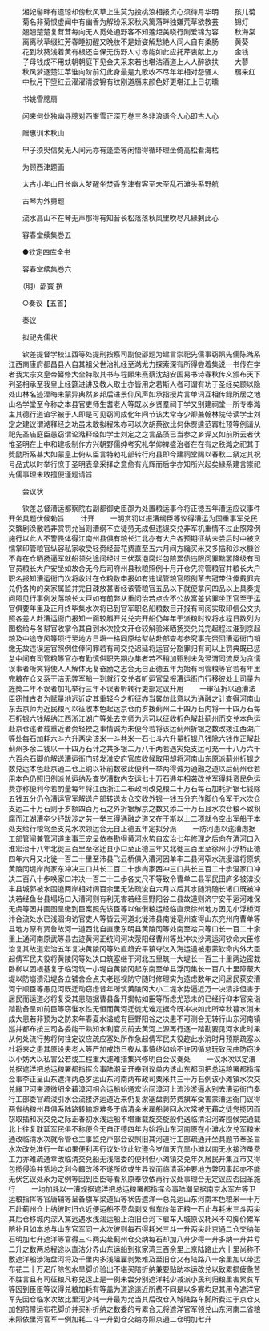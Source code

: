 <!-- { "loadSidebar": true } -->
　　湘妃髻畔有遗琼却傍秋风草上生莫为投桃浪相报贞心须待月华明
　　孩儿菊
　　菊名非菊恨虚闻中有幽香为解纷采采秋风篱落畔独嫌荒草欲教芸
　　锦灯
　　翘翘楚楚复茸茸每向无人觅处通野客不知莲炬美晓行刚爱锦为容
　　秋海棠
　　离离秋草缀红芳春睡初醒又晩妆不是娇姿解愁絶人间人自有柔肠
　　黄葵
　　花到秋葵浅着黄有根还自保无伤野人寸赤能如此应托芹衷献上方
　　金钱
　　子母钱成不用蚨朝朝庭下见金夫采来若也堪沽酒道上人人醉欲扶
　　大蓼
　　秋风梦逐楚江苹谁向阶前幻此身最是九歌收不尽年年相对怨骚人
　　鴈来红
　　中秋月下堕红云濯濯清波锦有纹刚道鴈来颜色好更堪江上日初曛

　　书姚雪牕扇

　　闲来何处独幽寻牕对西峯雪正深万巻三冬非浪语今人心即古人心

　　赠惠训术秋山

　　甲子须臾信矣无人间元亦有蓬壶等闲悟得循环理坐倚高松看海枯

　　为顾西津题画

　　太古小年山日长幽人梦醒坐焚香东津有客至未至乱石滩头系野航

　　古琴为外舅题

　　流水高山不在琴无声那得有知音长松落落秋风里吹尽凡縁剰此心

　　容春堂续集巻五

　　●钦定四库全书

　　容春堂续集巻六

　　（明）邵寳 撰

　　○奏议【五首】

　　奏议

　　拟祀先儒状

　　钦差提督学校江西等处提刑按察司副使邵题为建言崇祀先儒事窃照先儒陈澔系江西南康府都昌县人自其祖父世治礼经至澔尤力探索深有所得尝着集说一书传在学者我太宗文皇帝纂修大全特取其书与程頥朱熹蔡沈胡安国易书诗春秋传义颁布天下列圣相承至我皇上经筵进讲及教人取士亦皆用之若斯人者可谓有功于圣经矣顾以隐处山林名迹湮晦未蒙异典然乡邦后进景仰风声如承指授片言单词互相传録所居之地山名学堂至今称之本县官吏师生耆老人等既以乡贤羣祠于学又别建祠堂一所专奉澔主其德行道谊孚被于人即是可见窃闻成化年间节该太常寺少卿兼翰林院侍读学士刘定之建议谓澔释经之功虽未敢拟程朱亦可以次胡蔡欲比何休贾逵范寗杜预等例请从祀先圣庙庭臣愚窃谓论澔释经如学士刘定之之言品藻已当参之乡评又如前所云者伏惟圣明在上中和建极制作方兴朝野儒绅考究礼学仰禆盛治者在在有之秩澔之祀其于奬励所系甚大如蒙皇上俯从臣言特勑礼部转行府县即今建祠堂赐以春秋二祭定其祝号品式以时举行庶于圣明表章采择之意愈有光辉而后学亦知所兴起矣縁系建言崇祀先儒事理未敢擅便谨题请旨

　　会议状

　　钦差总督漕运都察院右副都御史臣邵为处置粮运事今将正徳五年漕运应议事件开坐具题伏候勑旨
　　计开
　　一明赏罚以振漕纲臣等议得漕运为国重事军兑民交繁剧涣散若非赏罚允当则漕纲不立徒劳无成但违误交兑非军机重情不过止照常例施行以此人不警畏体得江南州县俱有粮长江北亦有大户各预期征纳未尝后时中被贪懦掌印管粮官纵容私家收受轻赍经营花费直至五六月间方纔买米又多插和沙水糠谷不肯在仓晒扬逼军就船领兑途间经过三伏蒸浥腐烂包陪累债违限问罪黜罢降级有司官员粮长大户安坐如故合无今后司府州县秋粮照例十月开仓先将管粮官并粮长大户职名报知漕运衙门次将收过在仓粮数申报如有违误管粮官照例革去冠带住俸戴罪完兑仍各拘的亲家属监并完日疎放甚者经该管粮官五品以下就便拿问四品以上具奏提问照见行事例发落粮长大戸如有前弊从重问治若点佥不公放富差贫罪坐正官至于运官俱要年里及正月终毕集水次将已到官军职名船粮数目开报有司阅实取印信公文执照各差人赴漕运衙门报知一面较斛开兑兑完开船仍每年于派粮时议将水程日数列为图格给与各幇官收掌令其自到水次投文开仓较斛验米晒扬交兑兑完起程过淮到京起粮及中途守风等项行至地方日塡一格同原给幇帖赴部查考参究事完赍回漕运衙门销缴无故违误运官照例住俸问罪若有司交兑迟延将运官分豁罪归有司以上罚典既已惩怠中间有司管粮等官亦有勤慎供职先期办集者若不稍加甄别未免泾渭同流反为贪懦误事者所笑将使人人解体无复奋励之志合无自正徳五年为始有司管粮等官若有年里完粮在仓又系干洁无弊军船一到就行交兑者听运官呈报漕运衙门行移彼处土司量为旌奬二年不误者加礼举行三年不误者听转行吏部定议升用
　　一审征折以通漕法臣窃惟古者为赋量地远近定其重轻今之折征亦当畧仿此意以为通融之计查得河南山东去京师为近民粮可以征收本色起运京仓而岁拨蓟州二十四万石内将一十四万石每石折银六钱解纳江西浙江湖广等处去京师为远可以征收折色解赴蓟州而交兑本色运赴京仓逺者载重近者赍轻揆之事情诚为未便今若将该运蓟州折银之数改拨江西湖广等处每石加耗六斗六升两尖该米一斗共米一石七斗六升量折银八钱除六钱作正解赴蓟州多余二钱以一十四万石计之共多银二万八千两若遇灾免支运可充一十八万六千六百余石脚价解送漕运衙门转发淮安府官库收候取用却将河南山东原派蓟州折银之数兑运本色赴京通二仓上纳以补前数彼此便利一举两得诚为通融之道以后蓟州仓若用本色仍照旧例派兑运纳及查岁漕数内支运七十万石逓年相袭改兑军得耗资民免运费亦称便利今若酌量每年将江西浙江二布政司改兑粮二十万石每石加耗折银七钱除五钱五分仍令漕运官军解送户部转送太仓交收外银一钱五分充作脚价令军于水次仓支运二十万石则于岁额四百万石之外折银解京之数又添二十万石且水次仓粮不致积腐而江湖漕卒少纾跋渉之劳一举三得通融之道又在于斯以上二项就令空出军船于本处支给行粮驾至支兑水次领运合无自正德五年定拟分派
　　一防河患以逺漕虑据工部管闸兼管河道主事王宠呈依奉勘得黄河水势自宏治七年修理之后向在清河口入淮宏治十八年北徙三百里至宿迁县小口至正德三年又北徙三百里至徐州小浮桥正徳四年六月又北徙一百二十里至沛县飞云桥俱入漕河因单丰二县河窄水流漫溢将原筑黄陵冈堤岸尚家东冲决三口共长二百二十歩尚家西冲三口共长三百二十歩温家口冲决二百八十歩唤家口冲决一百二十二歩各丈尺不等致令曹单二县军民田庐多被渰没丰县城郭被水围遶两岸相对阔百余里无法疏浚自六月以后其水随消随长诸口既被冲决若经鱼台县塌场口入漕河则有利无害若经巨野阳谷二县故道则济宁安平运河难保无虞等因并画图呈缴到臣案照先该臣等以催儧粮运经临直隶徐州地方因见小浮桥河汴合流处水已浅涸询访官吏人等皆云河道北徙沛县南徙亳州查得山东兖州府曹单等县地方原有贾鲁故河一道西北自直隶东明县黄陵冈等处南至哈只等口长一百二十余里上通河南原武等县古迹黄河正统间河决荥阳经曹州等处冲决沙湾运河钦命大臣修治复其故道宏治五年复决黄陵冈等处直趋安平镇夺汶入海运道被患蒙钦命内外大臣起倩军民夫役将黄陵冈等处决口筑塞继于河北五里筑一大堤长一百三十里两边密栽卧栁以固根基复于临河筑一小堤自黄陵冈起东南至单县浮冈集长一百八十里障蔽大堤以防崩溃沿堤各立铺舍佥点夫老廵视防守随时修理实为逺虑数年之间居民获安漕河宁顺臣等愚见河既迁动窃虑昔年所筑黄陵冈大小二堤水势逼近万一决溃非但害于居民而运道必将复受其患随据曹县备开揭帖如臣等所虑尤恐未的已经行仰本官亲诣踏勘备呈如前臣等窃惟水性无恒而黄河迁徙尤难定据今既冲决如此所幸秋暮水消未成大患若非预为之防来年春夏水溢或有巨野阳谷之决患不可测合无转行山东河南镇廵并都布按三司各委能干熟知水利官员前去黄河上源再行逐一踏勘要见河水此时果从何处流行势将何往定议应疏应塞处所作急起倩军民夫役趂此水消时月预期疏塞以杜将来之患其原设夫老人等严加戒饬日夜从事慎终如始不许因循怠玩致民曲防窃决以小妨大以私害公若或工程重大遽难措集兴修明白会议奏处
　　一议水次以定漕兑据遮洋把总运粮署都指挥佥事陆潮呈开奉到议单内该山东都司把总运粮署都指挥佥事李正呈山东遮洋两总岁运山东河南两布政司粟米共三十万石例该小滩镇水次交兑縁卫河来源微细全藉漳河相合运船始通宏治间漳河上流沙淤逼水别去漕运衙门奏行工部委官疏浚引水合流接济运道近来仍复淤塞盘剥劳费旗军受害蒙漕运衙门议得两省纳粮州县俱系陆路转输艰难多于临清籴米雇船装回水次常被无藉之徒兠揽因而窃取插和况交兑之际正春初水浅运船不堪重载旋交旋般仍送临清沿河寄囤候完通载北上往复耽延军民俱不称便合无自正德四年为始将山东河南原在小滩水次兑军粮米通改临清水次就令管仓主事监兑戸部会议照旧其河道行工部疏通开坐具题节奉圣旨水次改兑准行一年如果便利再行议处钦此钦遵今岁值天亢旱小滩以南无水接济虽费工力亦难疏通幸改临清交兑船无浅阻委的便利但小滩镇交兑年久居民开集互市又得包揽侵渔并赁地之利今輙改移不遂所欲或生异议而临清系冲要地方弊因事起亦不能无伏乞议处永为定例等因到臣臣等看系原奉钦依再行议处事理合无定议应否因革施行
　　一均加耗以一漕规据遮洋把总运粮署都指挥佥事陆潮呈据南京水军左等卫运粮指挥等官唐辅等呈备旗军梁道仙等状告遮洋一总兑运山东河南本色粮米一十万石赴蓟州仓上纳彼时旧仓近便运船不费盘剥又省车价每正粮一石止与耗米三斗两尖其后仓移城内深入窵远遇水浅涸运船止泊旧仓河下雇车入城原议耗米不勾脚价累军陪补且如本总与山东官军同一水次彼则每石得耗米三斗一升两尖赴京通二仓交纳每石明加七升遮洋等官得三斗两尖赴蓟州仓交纳每石却加八升少得一升多纳一升并亏二升之数两总程途以直沽分界山东运船到张家湾三百余里上京陆路止六十里尚称不敷遮洋船渉海盘河将及千里内多浅阻雇剥繁难及至旧仓又有陆路八十余里加以带运布花二十万疋斤除包水旱脚价验出不堪买陪折纳兼要贴助本运改兑以致累损疲惫苦不胜言且有司征粮凡称兑运止是一例未尝分别遮洋耗少减派小民利归粮里害累贫军等因到臣臣等议得兑粮加耗有等盖为道途逺近所费不同是以多寡均足其用今遮洋官军先因仓临水次故比里河少耗一升最为允当其后改仓入城陆路车脚所费过于京仓又加包陪带运布花脚价并买补折纳之数委的亏累合无将遮洋官军领兑山东河南二省粮米照依里河官军一例加耗二斗一升到仓交纳亦照京通二仓明加七升
